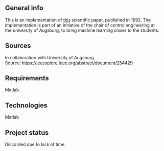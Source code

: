 ## General info
This is an implementation of [this](https://ieeexplore.ieee.org/abstract/document/254429) scientific paper, published in 1992. The implementation is part of an initiative 
of the chair of control engineering at the university of Augsburg, to bring machine learning closer to the students.

## Sources
In collaboration with University of Augsburg. <br>
Source: https://ieeexplore.ieee.org/abstract/document/254429

## Requirements
Matlab

## Technologies
Matlab

## Project status
Discarded due to lack of time.
